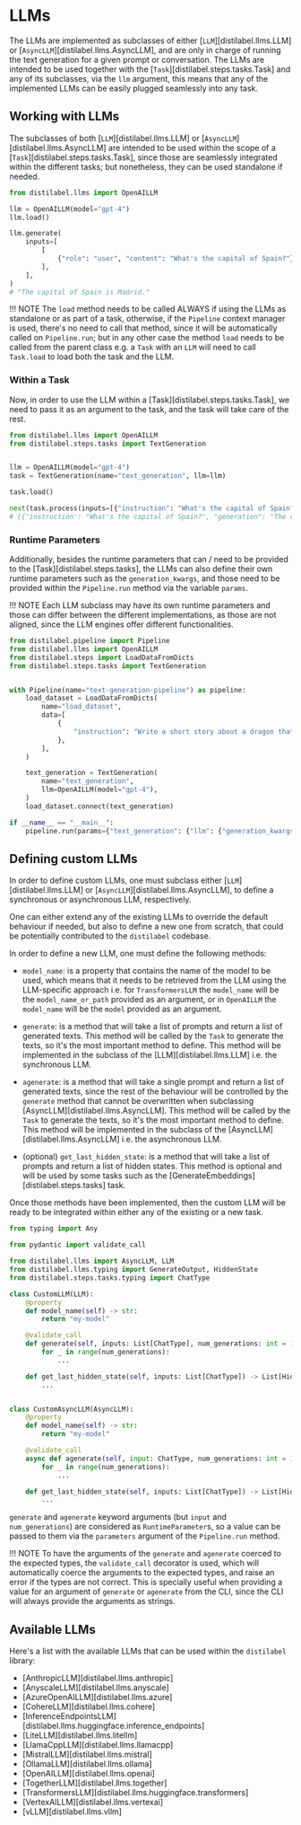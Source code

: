 # LLMs

The LLMs are implemented as subclasses of either [`LLM`][distilabel.llms.LLM] or [`AsyncLLM`][distilabel.llms.AsyncLLM], and are only in charge of running the text generation for a given prompt or conversation. The LLMs are intended to be used together with the [`Task`][distilabel.steps.tasks.Task] and any of its subclasses, via the `llm` argument, this means that any of the implemented LLMs can be easily plugged seamlessly into any task.

## Working with LLMs

The subclasses of both [`LLM`][distilabel.llms.LLM] or [`AsyncLLM`][distilabel.llms.AsyncLLM] are intended to be used within the scope of a [`Task`][distilabel.steps.tasks.Task], since those are seamlessly integrated within the different tasks; but nonetheless, they can be used standalone if needed.

```python
from distilabel.llms import OpenAILLM

llm = OpenAILLM(model="gpt-4")
llm.load()

llm.generate(
    inputs=[
        [
            {"role": "user", "content": "What's the capital of Spain?"},
        ],
    ],
)
# "The capital of Spain is Madrid."
```

!!! NOTE
    The `load` method needs to be called ALWAYS if using the LLMs as standalone or as part of a task, otherwise, if the `Pipeline` context manager is used, there's no need to call that method, since it will be automatically called on `Pipeline.run`; but in any other case the method `load` needs to be called from the parent class e.g. a `Task` with an `LLM` will need to call `Task.load` to load both the task and the LLM.

### Within a Task

Now, in order to use the LLM within a [Task][distilabel.steps.tasks.Task], we need to pass it as an argument to the task, and the task will take care of the rest.

```python
from distilabel.llms import OpenAILLM
from distilabel.steps.tasks import TextGeneration


llm = OpenAILLM(model="gpt-4")
task = TextGeneration(name="text_generation", llm=llm)

task.load()

next(task.process(inputs=[{"instruction": "What's the capital of Spain?"}]))
# [{'instruction': "What's the capital of Spain?", "generation": "The capital of Spain is Madrid."}]
```

### Runtime Parameters

Additionally, besides the runtime parameters that can / need to be provided to the [Task][distilabel.steps.tasks], the LLMs can also define their own runtime parameters such as the `generation_kwargs`, and those need to be provided within the `Pipeline.run` method via the variable `params`.

!!! NOTE
    Each LLM subclass may have its own runtime parameters and those can differ between the different implementations, as those are not aligned, since the LLM engines offer different functionalities.

```python
from distilabel.pipeline import Pipeline
from distilabel.llms import OpenAILLM
from distilabel.steps import LoadDataFromDicts
from distilabel.steps.tasks import TextGeneration


with Pipeline(name="text-generation-pipeline") as pipeline:
    load_dataset = LoadDataFromDicts(
        name="load_dataset",
        data=[
            {
                "instruction": "Write a short story about a dragon that saves a princess from a tower.",
            },
        ],
    )

    text_generation = TextGeneration(
        name="text_generation",
        llm=OpenAILLM(model="gpt-4"),
    )
    load_dataset.connect(text_generation)

if __name__ == "__main__":
    pipeline.run(params={"text_generation": {"llm": {"generation_kwargs": {"temperature": 0.3}}}})
```

## Defining custom LLMs

In order to define custom LLMs, one must subclass either [`LLM`][distilabel.llms.LLM] or [`AsyncLLM`][distilabel.llms.AsyncLLM], to define a synchronous or asynchronous LLM, respectively.

One can either extend any of the existing LLMs to override the default behaviour if needed, but also to define a new one from scratch, that could be potentially contributed to the `distilabel` codebase.

In order to define a new LLM, one must define the following methods:

* `model_name`: is a property that contains the name of the model to be used, which means that it needs to be retrieved from the LLM using the LLM-specific approach i.e. for `TransformersLLM` the `model_name` will be the `model_name_or_path` provided as an argument, or in `OpenAILLM` the `model_name` will be the `model` provided as an argument.

* `generate`: is a method that will take a list of prompts and return a list of generated texts. This method will be called by the `Task` to generate the texts, so it's the most important method to define. This method will be implemented in the subclass of the [LLM][distilabel.llms.LLM] i.e. the synchronous LLM.

* `agenerate`: is a method that will take a single prompt and return a list of generated texts, since the rest of the behaviour will be controlled by the `generate` method that cannot be overwritten when subclassing [AsyncLLM][distilabel.llms.AsyncLLM]. This method will be called by the `Task` to generate the texts, so it's the most important method to define. This method will be implemented in the subclass of the [AsyncLLM][distilabel.llms.AsyncLLM] i.e. the asynchronous LLM.

* (optional) `get_last_hidden_state`: is a method that will take a list of prompts and return a list of hidden states. This method is optional and will be used by some tasks such as the [GenerateEmbeddings][distilabel.steps.tasks] task.

Once those methods have been implemented, then the custom LLM will be ready to be integrated within either any of the existing or a new task.

```python
from typing import Any

from pydantic import validate_call

from distilabel.llms import AsyncLLM, LLM
from distilabel.llms.typing import GenerateOutput, HiddenState
from distilabel.steps.tasks.typing import ChatType

class CustomLLM(LLM):
    @property
    def model_name(self) -> str:
        return "my-model"

    @validate_call
    def generate(self, inputs: List[ChatType], num_generations: int = 1, **kwargs: Any) -> List[GenerateOutput]:
        for _ in range(num_generations):
            ...

    def get_last_hidden_state(self, inputs: List[ChatType]) -> List[HiddenState]:
        ...


class CustomAsyncLLM(AsyncLLM):
    @property
    def model_name(self) -> str:
        return "my-model"

    @validate_call
    async def agenerate(self, input: ChatType, num_generations: int = 1, **kwargs: Any) -> GenerateOutput:
        for _ in range(num_generations):
            ...

    def get_last_hidden_state(self, inputs: List[ChatType]) -> List[HiddenState]:
        ...
```

`generate` and `agenerate` keyword arguments (but `input` and `num_generations`) are considered as `RuntimeParameter`s, so a value can be passed to them via the `parameters` argument of the `Pipeline.run` method.

!!! NOTE
    To have the arguments of the `generate` and `agenerate` coerced to the expected types, the `validate_call` decorator is used, which will automatically coerce the arguments to the expected types, and raise an error if the types are not correct. This is specially useful when providing a value for an argument of `generate` or `agenerate` from the CLI, since the CLI will always provide the arguments as strings.

## Available LLMs

Here's a list with the available LLMs that can be used within the `distilabel` library:

* [AnthropicLLM][distilabel.llms.anthropic]
* [AnyscaleLLM][distilabel.llms.anyscale]
* [AzureOpenAILLM][distilabel.llms.azure]
* [CohereLLM][distilabel.llms.cohere]
* [InferenceEndpointsLLM][distilabel.llms.huggingface.inference_endpoints]
* [LiteLLM][distilabel.llms.litellm]
* [LlamaCppLLM][distilabel.llms.llamacpp]
* [MistralLLM][distilabel.llms.mistral]
* [OllamaLLM][distilabel.llms.ollama]
* [OpenAILLM][distilabel.llms.openai]
* [TogetherLLM][distilabel.llms.together]
* [TransformersLLM][distilabel.llms.huggingface.transformers]
* [VertexAILLM][distilabel.llms.vertexai]
* [vLLM][distilabel.llms.vllm]

